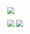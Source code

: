 ![](https://github-readme-stats.vercel.app/api/top-langs/?username=Dersun3&theme=dark&layout=compact)
<p>
<img src="https://img.shields.io/static/v1?label=Program&message=Python&color=blue"/>
<a href="你的CSDN主页链接"><img src="https://img.shields.io/static/v1?label=Blog&message=CSDN&color=red"/></a>
</p>



